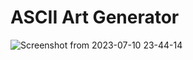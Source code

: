 # ASCII Art Generator

![Screenshot from 2023-07-10 23-44-14](https://github.com/jakub-swiniarski/ascii-art-generator/assets/77209709/1c2d590f-9f8d-4daf-9489-be16146be833)

